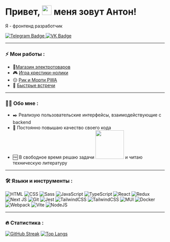 # Привет, <img src="https://media.giphy.com/media/hvRJCLFzcasrR4ia7z/giphy.gif" width="30px"/> меня зовут Антон!

<p>Я - фронтенд разработчик <img src="https://emojigraph.org/media/joypixels/flag-russia_1f1f7-1f1fa.png" width="13px"/></p>
<div id="badges">
  <a href="https://t.me/Antoni_Kulagin">
    <img src="https://img.shields.io/badge/Telegram-blue?style=for-the-badge&logo=telegram&logoColor=white" alt="Telegram Badge"/>
  </a>
    <a href="https://vk.com/antoniokularus">
    <img src="https://img.shields.io/badge/VK-0077FF?style=for-the-badge&logo=VK&logoColor=white" alt="VK Badge"/>
  </a>
</div>

---

### :zap: Мои работы :
- 🛒<a href="https://github.com/AntonKulagin/jfd-electrogoods">Магазин электротоваров</a>
- 🎮 <a href="https://github.com/AntonKulagin/tic-tac-toe">Игра крестики-нолики</a>
- 😑 <a href="https://github.com/AntonKulagin/pwa-rick-and-morty">Рик и Морти PWA</a>
- 📅 <a href="https://github.com/AntonKulagin/fast-company-redux">Быстрые встречи</a>

---

### 👨‍🦱 Обо мне :
- ✒️ Реализую пользовательские интерфейсы, взаимодействующие с backend
- 🔆 Постоянно повышаю качество своего кода
- 🆓 В свободное время решаю задачи <a href="https://www.codewars.com/users/Antonio555" target="_blank"><img src="https://www.codewars.com/users/Antonio555/badges/micro" width="90px"/></a> и читаю техническую литературу

---

### :hammer_and_wrench: Языки и инструменты :
![HTML](https://img.shields.io/badge/HTML5-E5532D?style=for-the-badge&logo=html5&logoColor=white)
![CSS](https://img.shields.io/badge/CSS-1C76B8?style=for-the-badge&logo=css3&logoColor=white)
![Sass](https://img.shields.io/badge/SASS-CE6B9C?style=for-the-badge&logo=sass&logoColor=white)
![JavaScript](https://img.shields.io/badge/JavaScript-F7DF1E?style=for-the-badge&logo=javascript&logoColor=black)
![TypeScript](https://img.shields.io/badge/TypeSctipt-316192?style=for-the-badge&logo=typescript&logoColor=white)
![React](https://img.shields.io/badge/react-%2320232a.svg?style=for-the-badge&logo=react&logoColor=%2361DAFB)
![Redux](https://img.shields.io/badge/redux-%23593d88.svg?style=for-the-badge&logo=redux&logoColor=white)
![Next JS](https://img.shields.io/badge/Next-black?style=for-the-badge&logo=next.js&logoColor=white)
![Git](https://img.shields.io/badge/Git-F05639?style=for-the-badge&logo=git&logoColor=white)
![Jest](https://img.shields.io/badge/Jest-9C4860?style=for-the-badge&logo=jest&logoColor=white)
![TailwindCSS](https://img.shields.io/badge/AntDesign-1986F2?style=for-the-badge&logo=ant-design&logoColor=white)
![TailwindCSS](https://img.shields.io/badge/tailwindcss-%2338B2AC.svg?style=for-the-badge&logo=tailwind-css&logoColor=white)
![MUI](https://img.shields.io/badge/MUI-%230081CB.svg?style=for-the-badge&logo=mui&logoColor=white)
![Docker](https://img.shields.io/badge/Docker-316192?style=for-the-badge&logo=docker&logoColor=white)
![Webpack](https://img.shields.io/badge/webpack-%238DD6F9.svg?style=for-the-badge&logo=webpack&logoColor=black)
![Vite](https://img.shields.io/badge/vite-%23646CFF.svg?style=for-the-badge&logo=vite&logoColor=white)
![NodeJS](https://img.shields.io/badge/node.js-6DA55F?style=for-the-badge&logo=node.js&logoColor=white)

---

### :fire: Статистика :
[![GitHub Streak](https://streak-stats.demolab.com?user=AntonKulagin&theme=transparent&hide_border=true&mode=weekly&fire=FF2222&dates=2C68F6&currStreakLabel=2C68F6&currStreakNum=2C68F6)](https://git.io/streak-stats)
[![Top Langs](https://github-readme-stats.vercel.app/api/top-langs/?username=AntonKulagin&layout=compact&theme=vision-friendly-dark)](https://github.com/anuraghazra/github-readme-stats)
